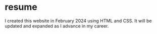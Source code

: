 # resume
I created this website in February 2024 using HTML and CSS. It will be updated and expanded as I advance in my career.
